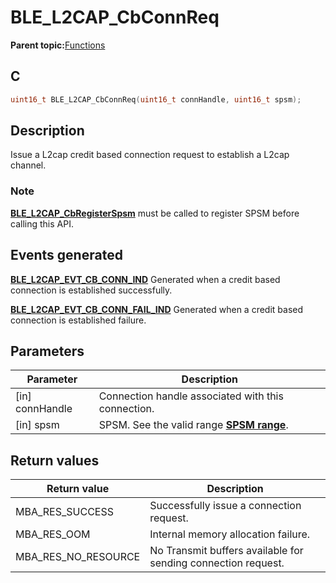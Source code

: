 # BLE\_L2CAP\_CbConnReq

**Parent topic:**[Functions](GUID-B780FD08-A101-4686-A604-9AF23DB222E0.md)

## C

```c
uint16_t BLE_L2CAP_CbConnReq(uint16_t connHandle, uint16_t spsm);
```

## Description

Issue a L2cap credit based connection request to establish a L2cap channel.

### Note

**[BLE\_L2CAP\_CbRegisterSpsm](GUID-2DDE4845-C7E4-43D9-AB98-77E966F470DD.md)** must be called to register SPSM before calling this API.

## Events generated

**[BLE\_L2CAP\_EVT\_CB\_CONN\_IND](GUID-91D55D80-4397-48D1-BB8D-C2A0F010F669.md)** Generated when a credit based connection is established successfully.

**[BLE\_L2CAP\_EVT\_CB\_CONN\_FAIL\_IND](GUID-91D55D80-4397-48D1-BB8D-C2A0F010F669.md)** Generated when a credit based connection is established failure.

## Parameters

|Parameter|Description|
|---------|-----------|
|\[in\] connHandle|Connection handle associated with this connection.|
|\[in\] spsm|SPSM. See the valid range **[SPSM range](GUID-F94687EA-DFF0-424A-A1B5-E8A5D1282A4C.md)**.|

## Return values

|Return value|Description|
|------------|-----------|
|MBA\_RES\_SUCCESS|Successfully issue a connection request.|
|MBA\_RES\_OOM|Internal memory allocation failure.|
|MBA\_RES\_NO\_RESOURCE|No Transmit buffers available for sending connection request.|

